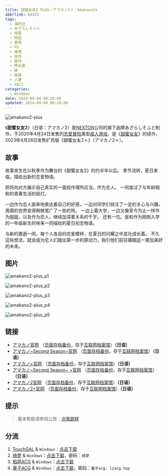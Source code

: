 ```yaml
---
title: 甜蜜女友2 PLUS／アマカノ2＋／Amakano2+
abbrlink: 64323
tags:
  - 海豹社
  - あざらしそふと
  - 纯爱
  - 校园
  - 爱情
  - FD
  - 废萌
  - 拔作
  - 甜作
  - 黑长直
  - 妹
  - 妹妹
  - 人妻
  - 2023
categories:
  - Windows
date: 2024-09-04 09:20:00
updated: 2024-09-04 09:20:00
---
```


![amakano2-plus](https://unpkg.com/galgame/img/amakano2-plus.webp)

《**甜蜜女友2**》（日语：アマカノ2）是[NEXTON](https://zh.wikipedia.org/wiki/NEXTON)公司的旗下品牌あざらしそふと制作，于2020年4月24日发售的[恋爱冒险](https://zh.wikipedia.org/wiki/戀愛冒險)类型[成人游戏](https://zh.wikipedia.org/wiki/日本成人遊戲)，是《[甜蜜女友](https://zh.wikipedia.org/wiki/甜蜜女友)》的续作，2023年4月28日发售扩充版《甜蜜女友2＋》（アマカノ2＋）。

<!-- more -->

## 故事

故事发生在以秋季作为舞台的《甜蜜女友2》的约半年以后。
季节流转，夏日来临，描绘出新的恋爱物语。

把将向对方展示自己真实的一面视作理所应当，作为恋人。
一同度过了与年龄相称的青春生活的结灯。

一边作为恋人直率地表达着自己的好感，一边对同学们倾注了一定的关心与兴趣，周围的世界变得稍微宽广了一些的玲。
一边上着大学，一边又像至今为止一样作为姐姐，以及作为恋人，继续加深着关系的千岁。
还有一位。是和作为刚刚入学的一年级新生的咲来一同描绘的夏日初恋物语。

与新的邂逅一同，每个人各自的恋爱模样，在夏日的闪耀之中茁壮成长着。
不久这些想法，就会成为恋人们踏出第一步的原动力，指引他们前往婚姻这一更加美好的未来。

## 图片

![amakano2-plus_p1](https://unpkg.com/galgame/img/amakano2-plus_p1.webp)

![amakano2-plus_p2](https://unpkg.com/galgame/img/amakano2-plus_p2.webp)

![amakano2-plus_p3](https://unpkg.com/galgame/img/amakano2-plus_p3.webp)

![amakano2-plus_p4](https://unpkg.com/galgame/img/amakano2-plus_p4.webp)

![amakano2-plus_p5](https://unpkg.com/galgame/img/amakano2-plus_p5.webp)

## 链接

- [アマカノ官网](http://azarashi-soft.nexton-net.jp/amakano/) （[页面存档备份](https://web.archive.org/web/20201101063525/http://azarashi-soft.nexton-net.jp/amakano/)，存于[互联网档案馆](https://zh.wikipedia.org/wiki/互联网档案馆)）**（日语）**
- [アマカノ~Second Season~官网](https://azarashi-soft.nexton-net.jp/amakano-ss/) （[页面存档备份](https://web.archive.org/web/20201101063525/https://azarashi-soft.nexton-net.jp/amakano-ss/)，存于[互联网档案馆](https://zh.wikipedia.org/wiki/互联网档案馆)）**（日语）**
- [アマカノ+官网](http://azarashi-soft.nexton-net.jp/amakano+/) （[页面存档备份](https://web.archive.org/web/20190404140327/http://azarashi-soft.nexton-net.jp/amakano+/)，存于[互联网档案馆](https://zh.wikipedia.org/wiki/互联网档案馆)）**（日语）**
- [アマカノ~Second Season~ +官网](https://azarashi-soft.nexton-net.jp/amakano-ss-plus/) （[页面存档备份](https://azarashi-soft.nexton-net.jp/amakano-ss-plus/)，存于[互联网档案馆](https://zh.wikipedia.org/wiki/互联网档案馆)）**（日语）**
- [アマカノ2官网](http://azarashi-soft.nexton-net.jp/amakano2/) （[页面存档备份](https://web.archive.org/web/20220101063525/http://azarashi-soft.nexton-net.jp/amakano2/)，存于[互联网档案馆](https://zh.wikipedia.org/wiki/互联网档案馆)）**（日语）**
- [アマカノ2+官网](http://azarashi-soft.nexton-net.jp/amakano2-plus//) （[页面存档备份](https://web.archive.org/web/20230401140327/http://azarashi-soft.nexton-net.jp/amakano2-plus//)，存于[互联网档案馆](https://zh.wikipedia.org/wiki/互联网档案馆)）**（日语）**

## 提示

> 基本帮助请参阅公告：[点我跳转](/p/announcement/)

## 分流

1. [TouchGAL](https://touchgal.net/) & `Windows`：[点击下载](https://pan.touchgal.net/s/dxVytb)
2. [绮梦](https://acgs.one/) & `Windows`：[点击下载](https://acgs.one/game/288.html)，密码：`绮梦`
3. [稻荷ACG](https://sakustar.com/) & `Windows`：[点击下载](https://sakustar.com/art/13619)
4. [量子ACG](https://lzacg.org/) & `Windows`：[点击下载](https://lzacg.org/7781)，密码：`量子acg`、`lzacg.top`
